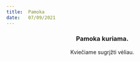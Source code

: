 ```yaml
---
title:  Pamoka
date:   07/09/2021
---
```


### <center>Pamoka kuriama.</center>
<center>Kviečiame sugrįžti vėliau.</center>